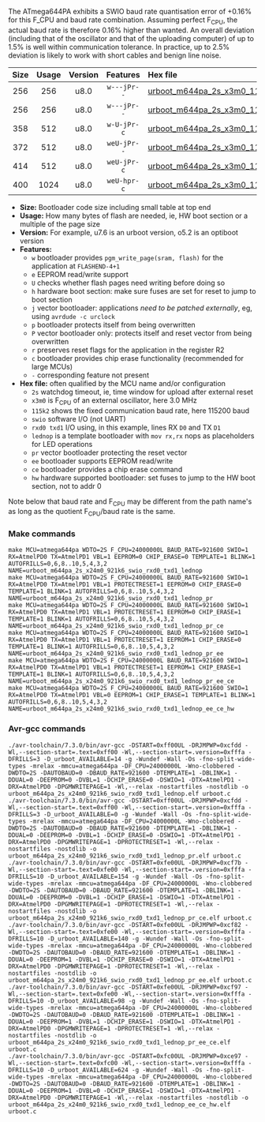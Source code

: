 The ATmega644PA exhibits a SWIO baud rate quantisation error of +0.16% for this F_CPU and baud rate combination. Assuming perfect F<sub>CPU</sub>, the actual baud rate is therefore 0.16% higher than wanted. An overall deviation (including that of the oscillator and that of the uploading computer) of up to 1.5% is well within communication tolerance. In practice, up to 2.5% deviation is likely to work with short cables and benign line noise.

|Size|Usage|Version|Features|Hex file|
|:-:|:-:|:-:|:-:|:--|
|256|256|u8.0|`w---jPr--`|[urboot_m644pa_2s_x3m0_115k2_swio_rxd0_txd1_lednop.hex](https://raw.githubusercontent.com/stefanrueger/urboot.hex/main/mcus/atmega644pa/watchdog_2_s/external_oscillator_x/%2B3m000000_hz/%2B115k2_baud/uart0_rxd0_txd1/lednop/urboot_m644pa_2s_x3m0_115k2_swio_rxd0_txd1_lednop.hex)|
|256|256|u8.0|`w---jPr--`|[urboot_m644pa_2s_x3m0_115k2_swio_rxd0_txd1_lednop_pr.hex](https://raw.githubusercontent.com/stefanrueger/urboot.hex/main/mcus/atmega644pa/watchdog_2_s/external_oscillator_x/%2B3m000000_hz/%2B115k2_baud/uart0_rxd0_txd1/lednop/urboot_m644pa_2s_x3m0_115k2_swio_rxd0_txd1_lednop_pr.hex)|
|358|512|u8.0|`w-U-jPr-c`|[urboot_m644pa_2s_x3m0_115k2_swio_rxd0_txd1_lednop_pr_ce.hex](https://raw.githubusercontent.com/stefanrueger/urboot.hex/main/mcus/atmega644pa/watchdog_2_s/external_oscillator_x/%2B3m000000_hz/%2B115k2_baud/uart0_rxd0_txd1/lednop/urboot_m644pa_2s_x3m0_115k2_swio_rxd0_txd1_lednop_pr_ce.hex)|
|372|512|u8.0|`weU-jPr--`|[urboot_m644pa_2s_x3m0_115k2_swio_rxd0_txd1_lednop_pr_ee.hex](https://raw.githubusercontent.com/stefanrueger/urboot.hex/main/mcus/atmega644pa/watchdog_2_s/external_oscillator_x/%2B3m000000_hz/%2B115k2_baud/uart0_rxd0_txd1/lednop/urboot_m644pa_2s_x3m0_115k2_swio_rxd0_txd1_lednop_pr_ee.hex)|
|414|512|u8.0|`weU-jPr-c`|[urboot_m644pa_2s_x3m0_115k2_swio_rxd0_txd1_lednop_pr_ee_ce.hex](https://raw.githubusercontent.com/stefanrueger/urboot.hex/main/mcus/atmega644pa/watchdog_2_s/external_oscillator_x/%2B3m000000_hz/%2B115k2_baud/uart0_rxd0_txd1/lednop/urboot_m644pa_2s_x3m0_115k2_swio_rxd0_txd1_lednop_pr_ee_ce.hex)|
|400|1024|u8.0|`weU-hpr-c`|[urboot_m644pa_2s_x3m0_115k2_swio_rxd0_txd1_lednop_ee_ce_hw.hex](https://raw.githubusercontent.com/stefanrueger/urboot.hex/main/mcus/atmega644pa/watchdog_2_s/external_oscillator_x/%2B3m000000_hz/%2B115k2_baud/uart0_rxd0_txd1/lednop/urboot_m644pa_2s_x3m0_115k2_swio_rxd0_txd1_lednop_ee_ce_hw.hex)|

- **Size:** Bootloader code size including small table at top end
- **Usage:** How many bytes of flash are needed, ie, HW boot section or a multiple of the page size
- **Version:** For example, u7.6 is an urboot version, o5.2 is an optiboot version
- **Features:**
  + `w` bootloader provides `pgm_write_page(sram, flash)` for the application at `FLASHEND-4+1`
  + `e` EEPROM read/write support
  + `U` checks whether flash pages need writing before doing so
  + `h` hardware boot section: make sure fuses are set for reset to jump to boot section
  + `j` vector bootloader: applications *need to be patched externally*, eg, using `avrdude -c urclock`
  + `p` bootloader protects itself from being overwritten
  + `P` vector bootloader only: protects itself and reset vector from being overwritten
  + `r` preserves reset flags for the application in the register R2
  + `c` bootloader provides chip erase functionality (recommended for large MCUs)
  + `-` corresponding feature not present
- **Hex file:** often qualified by the MCU name and/or configuration
  + `2s` watchdog timeout, ie, time window for upload after external reset
  + `x3m0` is F<sub>CPU</sub> of an external oscillator, here 3.0 MHz
  + `115k2` shows the fixed communication baud rate, here 115200 baud
  + `swio` software I/O (not UART)
  + `rxd0 txd1` I/O using, in this example, lines RX `D0` and TX `D1`
  + `lednop` is a template bootloader with `mov rx,rx` nops as placeholders for LED operations
  + `pr` vector bootloader protecting the reset vector
  + `ee` bootloader supports EEPROM read/write
  + `ce` bootloader provides a chip erase command
  + `hw` hardware supported bootloader: set fuses to jump to the HW boot section, not to addr 0


Note below that baud rate and F<sub>CPU</sub> may be different from the path name's as long as the quotient F<sub>CPU</sub>/baud rate is the same.

### Make commands
```
make MCU=atmega644pa WDTO=2S F_CPU=24000000L BAUD_RATE=921600 SWIO=1 RX=AtmelPD0 TX=AtmelPD1 VBL=1 EEPROM=0 CHIP_ERASE=0 TEMPLATE=1 BLINK=1 AUTOFRILLS=0,6,8..10,5,4,3,2 NAME=urboot_m644pa_2s_x24m0_921k6_swio_rxd0_txd1_lednop
make MCU=atmega644pa WDTO=2S F_CPU=24000000L BAUD_RATE=921600 SWIO=1 RX=AtmelPD0 TX=AtmelPD1 VBL=1 PROTECTRESET=1 EEPROM=0 CHIP_ERASE=0 TEMPLATE=1 BLINK=1 AUTOFRILLS=0,6,8..10,5,4,3,2 NAME=urboot_m644pa_2s_x24m0_921k6_swio_rxd0_txd1_lednop_pr
make MCU=atmega644pa WDTO=2S F_CPU=24000000L BAUD_RATE=921600 SWIO=1 RX=AtmelPD0 TX=AtmelPD1 VBL=1 PROTECTRESET=1 EEPROM=0 CHIP_ERASE=1 TEMPLATE=1 BLINK=1 AUTOFRILLS=0,6,8..10,5,4,3,2 NAME=urboot_m644pa_2s_x24m0_921k6_swio_rxd0_txd1_lednop_pr_ce
make MCU=atmega644pa WDTO=2S F_CPU=24000000L BAUD_RATE=921600 SWIO=1 RX=AtmelPD0 TX=AtmelPD1 VBL=1 PROTECTRESET=1 EEPROM=1 CHIP_ERASE=0 TEMPLATE=1 BLINK=1 AUTOFRILLS=0,6,8..10,5,4,3,2 NAME=urboot_m644pa_2s_x24m0_921k6_swio_rxd0_txd1_lednop_pr_ee
make MCU=atmega644pa WDTO=2S F_CPU=24000000L BAUD_RATE=921600 SWIO=1 RX=AtmelPD0 TX=AtmelPD1 VBL=1 PROTECTRESET=1 EEPROM=1 CHIP_ERASE=1 TEMPLATE=1 BLINK=1 AUTOFRILLS=0,6,8..10,5,4,3,2 NAME=urboot_m644pa_2s_x24m0_921k6_swio_rxd0_txd1_lednop_pr_ee_ce
make MCU=atmega644pa WDTO=2S F_CPU=24000000L BAUD_RATE=921600 SWIO=1 RX=AtmelPD0 TX=AtmelPD1 VBL=0 EEPROM=1 CHIP_ERASE=1 TEMPLATE=1 BLINK=1 AUTOFRILLS=0,6,8..10,5,4,3,2 NAME=urboot_m644pa_2s_x24m0_921k6_swio_rxd0_txd1_lednop_ee_ce_hw
```

### Avr-gcc commands
```
./avr-toolchain/7.3.0/bin/avr-gcc -DSTART=0xff00UL -DRJMPWP=0xcfdd -Wl,--section-start=.text=0xff00 -Wl,--section-start=.version=0xfffa -DFRILLS=3 -D_urboot_AVAILABLE=14 -g -Wundef -Wall -Os -fno-split-wide-types -mrelax -mmcu=atmega644pa -DF_CPU=24000000L -Wno-clobbered -DWDTO=2S -DAUTOBAUD=0 -DBAUD_RATE=921600 -DTEMPLATE=1 -DBLINK=1 -DDUAL=0 -DEEPROM=0 -DVBL=1 -DCHIP_ERASE=0 -DSWIO=1 -DTX=AtmelPD1 -DRX=AtmelPD0 -DPGMWRITEPAGE=1 -Wl,--relax -nostartfiles -nostdlib -o urboot_m644pa_2s_x24m0_921k6_swio_rxd0_txd1_lednop.elf urboot.c
./avr-toolchain/7.3.0/bin/avr-gcc -DSTART=0xff00UL -DRJMPWP=0xcfdd -Wl,--section-start=.text=0xff00 -Wl,--section-start=.version=0xfffa -DFRILLS=3 -D_urboot_AVAILABLE=0 -g -Wundef -Wall -Os -fno-split-wide-types -mrelax -mmcu=atmega644pa -DF_CPU=24000000L -Wno-clobbered -DWDTO=2S -DAUTOBAUD=0 -DBAUD_RATE=921600 -DTEMPLATE=1 -DBLINK=1 -DDUAL=0 -DEEPROM=0 -DVBL=1 -DCHIP_ERASE=0 -DSWIO=1 -DTX=AtmelPD1 -DRX=AtmelPD0 -DPGMWRITEPAGE=1 -DPROTECTRESET=1 -Wl,--relax -nostartfiles -nostdlib -o urboot_m644pa_2s_x24m0_921k6_swio_rxd0_txd1_lednop_pr.elf urboot.c
./avr-toolchain/7.3.0/bin/avr-gcc -DSTART=0xfe00UL -DRJMPWP=0xcf7b -Wl,--section-start=.text=0xfe00 -Wl,--section-start=.version=0xfffa -DFRILLS=10 -D_urboot_AVAILABLE=154 -g -Wundef -Wall -Os -fno-split-wide-types -mrelax -mmcu=atmega644pa -DF_CPU=24000000L -Wno-clobbered -DWDTO=2S -DAUTOBAUD=0 -DBAUD_RATE=921600 -DTEMPLATE=1 -DBLINK=1 -DDUAL=0 -DEEPROM=0 -DVBL=1 -DCHIP_ERASE=1 -DSWIO=1 -DTX=AtmelPD1 -DRX=AtmelPD0 -DPGMWRITEPAGE=1 -DPROTECTRESET=1 -Wl,--relax -nostartfiles -nostdlib -o urboot_m644pa_2s_x24m0_921k6_swio_rxd0_txd1_lednop_pr_ce.elf urboot.c
./avr-toolchain/7.3.0/bin/avr-gcc -DSTART=0xfe00UL -DRJMPWP=0xcf82 -Wl,--section-start=.text=0xfe00 -Wl,--section-start=.version=0xfffa -DFRILLS=10 -D_urboot_AVAILABLE=140 -g -Wundef -Wall -Os -fno-split-wide-types -mrelax -mmcu=atmega644pa -DF_CPU=24000000L -Wno-clobbered -DWDTO=2S -DAUTOBAUD=0 -DBAUD_RATE=921600 -DTEMPLATE=1 -DBLINK=1 -DDUAL=0 -DEEPROM=1 -DVBL=1 -DCHIP_ERASE=0 -DSWIO=1 -DTX=AtmelPD1 -DRX=AtmelPD0 -DPGMWRITEPAGE=1 -DPROTECTRESET=1 -Wl,--relax -nostartfiles -nostdlib -o urboot_m644pa_2s_x24m0_921k6_swio_rxd0_txd1_lednop_pr_ee.elf urboot.c
./avr-toolchain/7.3.0/bin/avr-gcc -DSTART=0xfe00UL -DRJMPWP=0xcf97 -Wl,--section-start=.text=0xfe00 -Wl,--section-start=.version=0xfffa -DFRILLS=10 -D_urboot_AVAILABLE=98 -g -Wundef -Wall -Os -fno-split-wide-types -mrelax -mmcu=atmega644pa -DF_CPU=24000000L -Wno-clobbered -DWDTO=2S -DAUTOBAUD=0 -DBAUD_RATE=921600 -DTEMPLATE=1 -DBLINK=1 -DDUAL=0 -DEEPROM=1 -DVBL=1 -DCHIP_ERASE=1 -DSWIO=1 -DTX=AtmelPD1 -DRX=AtmelPD0 -DPGMWRITEPAGE=1 -DPROTECTRESET=1 -Wl,--relax -nostartfiles -nostdlib -o urboot_m644pa_2s_x24m0_921k6_swio_rxd0_txd1_lednop_pr_ee_ce.elf urboot.c
./avr-toolchain/7.3.0/bin/avr-gcc -DSTART=0xfc00UL -DRJMPWP=0xce97 -Wl,--section-start=.text=0xfc00 -Wl,--section-start=.version=0xfffa -DFRILLS=10 -D_urboot_AVAILABLE=624 -g -Wundef -Wall -Os -fno-split-wide-types -mrelax -mmcu=atmega644pa -DF_CPU=24000000L -Wno-clobbered -DWDTO=2S -DAUTOBAUD=0 -DBAUD_RATE=921600 -DTEMPLATE=1 -DBLINK=1 -DDUAL=0 -DEEPROM=1 -DVBL=0 -DCHIP_ERASE=1 -DSWIO=1 -DTX=AtmelPD1 -DRX=AtmelPD0 -DPGMWRITEPAGE=1 -Wl,--relax -nostartfiles -nostdlib -o urboot_m644pa_2s_x24m0_921k6_swio_rxd0_txd1_lednop_ee_ce_hw.elf urboot.c
```

